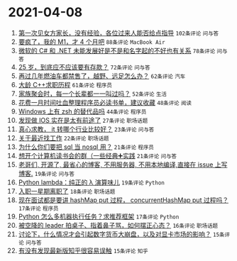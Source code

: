 # 2021-04-08

1. [第一次见女方家长，没有经验，各位过来人能否给点指导](https://www.v2ex.com/t/768918) `102条评论` `问与答`
1. [要疯了，我的 M1，才 4 个月吧](https://www.v2ex.com/t/768960) `88条评论` `MacBook Air`
1. [微软的 C# 和 .NET 未能发展好是不是和名字起的不好也有关系](https://www.v2ex.com/t/768962) `78条评论` `问与答`
1. [25 岁，到底应不应该要有存款？](https://www.v2ex.com/t/769087) `72条评论` `问与答`
1. [再过几年燃油车都禁售了，越野、远足怎么办？](https://www.v2ex.com/t/769103) `62条评论` `汽车`
1. [大龄 C++求职历程](https://www.v2ex.com/t/769036) `61条评论` `程序员`
1. [家族聚会时，每一个长辈都一一叫过吗？](https://www.v2ex.com/t/769013) `52条评论` `生活`
1. [花费一月时间吐血整理程序员必读书单，建议收藏](https://www.v2ex.com/t/768913) `48条评论` `阅读`
1. [Windows 上有 zsh 的替代品吗](https://www.v2ex.com/t/769061) `44条评论` `程序员`
1. [发现做 IOS 实在是太有前途了](https://www.v2ex.com/t/769201) `27条评论` `职场话题`
1. [真心求教， it 转哪个行业比较好？](https://www.v2ex.com/t/769104) `23条评论` `问与答`
1. [关于最近找工作](https://www.v2ex.com/t/769149) `22条评论` `职场话题`
1. [为什么你们要把 sql 当 nosql 用？](https://www.v2ex.com/t/769160) `21条评论` `程序员`
1. [想开个计算机读书会的群（一些经典➕实践](https://www.v2ex.com/t/769031) `21条评论` `问与答`
1. [老哥们, 开源了, 最省心的博客, 不用服务器, 不用本地编译,直接在 issue 上写博客.](https://www.v2ex.com/t/769037) `19条评论` `问与答`
1. [Python lambda：纯正的 λ 演算味儿](https://www.v2ex.com/t/768990) `19条评论` `Python`
1. [入职一星期离职了](https://www.v2ex.com/t/769053) `18条评论` `职场话题`
1. [现在面试都是要讲 hashMap put 过程， concurrentHashMap put 过程吗？](https://www.v2ex.com/t/769027) `17条评论` `程序员`
1. [Python 怎么多机器执行任务？求推荐框架](https://www.v2ex.com/t/768952) `17条评论` `Python`
1. [被空降的 leader 拍桌子、指着鼻子骂，如何摆正心态？](https://www.v2ex.com/t/769259) `16条评论` `职场话题`
1. [讨论下，什么情况才会引起数字货币大崩盘，以及对显卡市场的影响？](https://www.v2ex.com/t/768989) `15条评论` `问与答`
1. [有没有发现最新版知乎很容易误触](https://www.v2ex.com/t/768929) `15条评论` `知乎`
